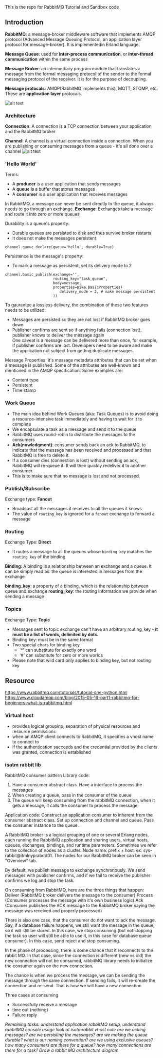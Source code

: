 This is the repo for RabbitMQ Tutorial and Sandbox code

## Introduction
__RabbitMQ__: a message-broker middleware software that implements AMQP protocol (Advanced Message Queuing Protocol, an application layer protocol for message-broker). It is implementedin Erland language.

__Message Queue__: used for __inter-process communication__, or __inter-thread communication__ within the same process

__Message Broker__: an intermediary program module that translates a message from the formal messaging protocol of the sender to the formal messaging protocol of the receiver. It is for the purpose of decoupling.

__Message protocals__: AMQP(RabbitMQ implements this), MQTT, STOMP, etc. These are __application layer__ protocals.

![alt text](https://github.com/ayaohsu/RabbitMQ-Learning/blob/master/bin/AMQP-diagram.png)

### Architecture
__Connection__: A connection is a TCP connection between your application and the RabbitMQ broker

__Channel__: A channel is a virtual connection inside a connection. When you are publishing or consuming messages from a queue - it's all done over a channel
![alt text](https://github.com/ayaohsu/RabbitMQ-Learning/blob/master/bin/AMQP-architecture.jpg)

### 'Hello World'
Terms:
- A __producer__ is a user application that sends messages
- A __queue__ is a buffer that stores messages
- A __consumer__ is a user application that receives messages

In RabbitMQ, a message can never be sent directly to the queue, it always needs to go through an exchange.
__Exchange__: Exchanges take a message and route it into zero or more queues

Durability is a queue's property:
  - Durable queues are persisted to disk and thus survive broker restarts
  - It does not make the messages persistent
```
channel.queue_declare(queue='hello', durable=True)
```

Persistence is the message's property:
  - To mark a message as persistent, set its delivery mode to 2
```
channel.basic_publish(exchange='',
                      routing_key="task_queue",
                      body=message,
                      properties=pika.BasicProperties(
                         delivery_mode = 2, # make message persistent
                      ))
```
To gaurantee a lossless delivery, the combination of these two features needs to be utilized:    
- Messages are persisted so they are not lost if RabbitMQ broker goes down  
- Publisher confirms are sent so if anything fails (connection lost), publisher knows to deliver the message again  
One caveat is a message can be delivered more than once, for example, if publisher confirms are lost. Developers need to be aware and make the application not subject from getting duplicate messages.    

Message Properties: it's message metadata attributes that can be set when a message is published. Some of the attributes are well-known and mentioned in the AMQP specification. Some examples are:
- Content type
- Persistent
- Time stamp

### Work Queue
- The main idea behind Work Queues (aka: Task Queues) is to avoid doing a resource-intensive task immediately and having to wait for it to complete
- We encapsulate a task as a message and send it to the queue
- RabbitMQ uses round-robin to distribute the messages to the consumers
- __Ack(nowledgment)__: consumer sends back an ack to RabbitMQ, to indicate that the message has been received and processed and that RabbitMQ is free to delete it.
- If a consumer dies (connection is lost) without sending an ack, RabbitMQ will re-queue it. It will then quickly redeliver it to another consumer.
- This is to make sure that no message is lost and not processed.

### Publish/Subscribe
Exchange type: __Fanout__
  - Broadcast all the messages it receives to all the queues it knows
  - The value of `routing_key` is ignored for a `fanout` exchange to forward a message

### Routing
Exchange Type: __Direct__
- It routes a message to all the queues whose `binding key` matches the `routing key` of the binding

__Binding__: A binding is a relationship between an exchange and a queue. It can be simply read as: the queue is interested in messages from the exchange

__binding_key__: a property of a binding, which is the relationship between queue and exchange 
__routing_key__: the routing information we provide when sending a message

### Topics
Exchange Type: __Topic__
- Messages sent to topic exchange can't have an arbitrary routing_key - __it must be a list of words, delimited by dots.__
- Binding key: must be in the same format
- Two special chars for binding key
  - '*' can substitute for exactly one word
  - '#' can substitute for zero or more worlds
- Please note that wild card only applies to binding key, but not routing key

## Resource
https://www.rabbitmq.com/tutorials/tutorial-one-python.html
https://www.cloudamqp.com/blog/2015-05-18-part1-rabbitmq-for-beginners-what-is-rabbitmq.html

### Virtual host
- provides logical groupinp, separation of physical resources and resource permissions
- when an AMQP client connects to RabbitMQ, it specifies a vhost name to connect to
- if the authentication succeeds and the credential provided by the clients was granted, connection is established

### isatm rabbit lib
RabbitMQ consumer pattern
Library code:
1. Have a consumer abstract class. Have a interface to process the messages
2. When creating a queue, pass in the consumer of the queue
3. The queue will keep consuming from the rabbitMQ connection, when it gets a message, it calls the consumer to process the message

Application code:
Construct an application consumer to inherent from the consumer abstract class. Set up connection and channel and queue. Pass the consumer instance to the queue.

A RabbitMQ broker is a logical grouping of one or several Erlang nodes, each running the RabbitMQ application and sharing users, virtual hosts, queues, exchanges, bindings, and runtime parameters. Sometimes we refer to the collection of nodes as a cluster.
Node name: prefix + host. ex: sys-rabbit@itmlnyprabdd01. The nodes for our RabbitMQ broker can be seen in "Overview" tab.

By default, we publish message to exchange synchronously. We send messages with publisher confirms, and if we fail to receive the publisher confirms we log and stop the task.

On consuming from RabbitMQ, here are the three things that happen:
Deliver (RabbitMQ broker delivers the message to the consumer)
Process (Consumer processes the message with it's own business logic)
Ack (Consumer publishes the ACK message to the RabbitMQ broker saying the message was received and properly processed)

There is also one case, that the consumer do not want to ack the message. Say, if a database failure happens, we still want the message in the queue, so it will still be stored. In this case, we stop consuming (but not stopping the task so user will still be able to use it, in this case for database queue consumer). 
In this case, send reject and stop consuming.

In the phase of processing, there is some chance that it reconnects to the rabbit MQ. In that case, since the connection is different (new vs old) the new connection will not be consumed, rabbitMQ library needs to initialize the consumer again on the new connection. 

The chance is when we process the message, we can be sending the message through the same connection. If sending fails, it will re-create the connection and re-send. That is how we will have a new connection.

Three cases at consuming
- Successfully receive a message
- time out (nothing)
- Failure reply 


_Remaining tasks: understand application rabbitMQ setup, understand rabbitMQ console usage
look at isatmrabbit
vhost note
are we acking messages?
are we persisting the messages?
are we making the queue durable?
what is our naming convention?
are we using exclusive queues?
how many consumers are there for a queue?
how many connections are there for a task?
Draw a rabbit MQ architecture diagram_
